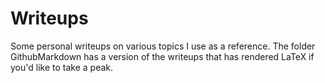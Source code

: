 # Writeups

Some personal writeups on various topics I use as a reference. The folder
GithubMarkdown has a version of the writeups that has rendered LaTeX if
you'd like to take a peak. 
